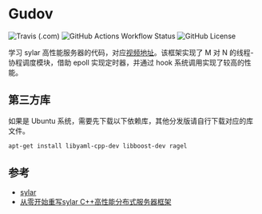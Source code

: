 # Gudov

![Travis (.com)](https://img.shields.io/travis/com/miaohn/gudov) ![GitHub Actions Workflow Status](https://img.shields.io/github/actions/workflow/status/miaohn/gudov/cmake)
 ![GitHub License](https://img.shields.io/github/license/miaohn/gudov)

学习 sylar 高性能服务器的代码，对应[视频地址](https://www.bilibili.com/video/av53602631)。该框架实现了 M 对 N 的线程-协程调度模块，借助 epoll 实现定时器，并通过 hook 系统调用实现了较高的性能。

## 第三方库

如果是 Ubuntu 系统，需要先下载以下依赖库，其他分发版请自行下载对应的库文件。

```bash
apt-get install libyaml-cpp-dev libboost-dev ragel
```

## 参考

- [sylar](https://github.com/sylar-yin/sylar)
- [从零开始重写sylar C++高性能分布式服务器框架](https://www.midlane.top/wiki/pages/viewpage.action?pageId=10060952)
